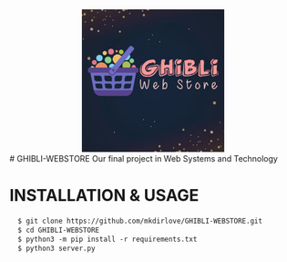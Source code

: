 <CENTER>
<img src="https://raw.githubusercontent.com/mkdirlove/GHIBLI-WEBSTORE/main/static/img/ghibli.jpg" height="250px" width="250px">
</CENTER>
# GHIBLI-WEBSTORE
Our final project in Web Systems and Technology

# INSTALLATION & USAGE

      $ git clone https://github.com/mkdirlove/GHIBLI-WEBSTORE.git
      $ cd GHIBLI-WEBSTORE
      $ python3 -m pip install -r requirements.txt
      $ python3 server.py
      
